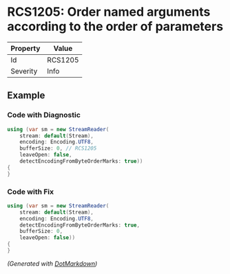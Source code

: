 # RCS1205: Order named arguments according to the order of parameters

| Property | Value   |
| -------- | ------- |
| Id       | RCS1205 |
| Severity | Info    |

## Example

### Code with Diagnostic

```csharp
using (var sm = new StreamReader(
    stream: default(Stream),
    encoding: Encoding.UTF8,
    bufferSize: 0, // RCS1205
    leaveOpen: false,
    detectEncodingFromByteOrderMarks: true))
{
}
```

### Code with Fix

```csharp
using (var sm = new StreamReader(
    stream: default(Stream),
    encoding: Encoding.UTF8,
    detectEncodingFromByteOrderMarks: true,
    bufferSize: 0,
    leaveOpen: false))
{
}
```


*\(Generated with [DotMarkdown](http://github.com/JosefPihrt/DotMarkdown)\)*
